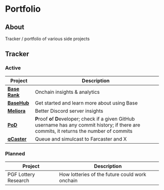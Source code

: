 # Portfolio

## About

Tracker / portfolio of various side projects

## Tracker

### Active

| Project | Description |
|-|-|
| **[Base Rank](https://github.com/wbnns/base-rank)** | Onchain insights & analytics |
| **[BaseHub](https://basehub.org/)** | Get started and learn more about using Base |
| **[Meliora](https://github.com/wbnns/meliora)** | Better Discord server insights |
| **[PoD](https://github.com/wbnns/proof-of-developer)** |  **P**roof **o**f **D**eveloper; check if a given GitHub username has any commit history; if there are commits, it returns the number of commits |
| **[qCaster](https://github.com/wbnns/qcaster)** | Queue and simulcast to Farcaster and X |

### Planned

| Project | Description |
|-|-|
| PGF Lottery Research | How lotteries of the future could work onchain |
